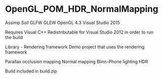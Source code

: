 # OpenGL_POM_HDR_NormalMapping

Assimp
Soil
GLFW
GLEW
OpenGL 4.3
Visual Studio 2015

Requires Visual C++ Redistributable for Visual Studio 2012 in order to run the build

Library - Rendering framework
Demo project that uses the rendering framework

Parallax occlusion mapping
Normal mapping
Blinn-Phone lighting
HDR

Build included in build.zip
